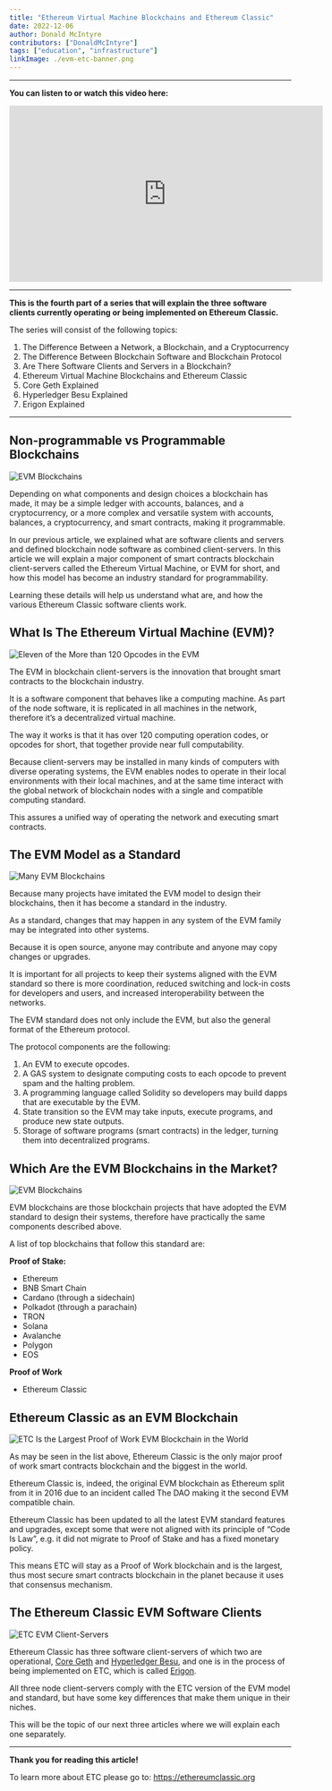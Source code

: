 ```yaml
---
title: "Ethereum Virtual Machine Blockchains and Ethereum Classic"
date: 2022-12-06
author: Donald McIntyre
contributors: ["DonaldMcIntyre"]
tags: ["education", "infrastructure"]
linkImage: ./evm-etc-banner.png
---
```


---
**You can listen to or watch this video here:**

<iframe width="560" height="315" src="https://www.youtube.com/embed/vedsLsb12Xo" title="YouTube video player" frameborder="0" allow="accelerometer; autoplay; clipboard-write; encrypted-media; gyroscope; picture-in-picture" allowfullscreen></iframe>

---

**This is the fourth part of a series that will explain the three software clients currently operating or being implemented on Ethereum Classic.** 

The series will consist of the following topics:

1. The Difference Between a Network, a Blockchain, and a Cryptocurrency 
2. The Difference Between Blockchain Software and Blockchain Protocol
3. Are There Software Clients and Servers in a Blockchain?
4. Ethereum Virtual Machine Blockchains and Ethereum Classic
5. Core Geth Explained
6. Hyperledger Besu Explained
7. Erigon Explained

---

## Non-programmable vs Programmable Blockchains

![EVM Blockchains](./evm-etc-banner.png)

Depending on what components and design choices a blockchain has made, it may be a simple ledger with accounts, balances, and a cryptocurrency, or a more complex and versatile system with accounts, balances, a cryptocurrency, and smart contracts, making it programmable.

In our previous article, we explained what are software clients and servers and defined blockchain node software as combined client-servers. In this article we will explain a major component of smart contracts blockchain client-servers called the Ethereum Virtual Machine, or EVM for short, and how this model has become an industry standard for programmability.

Learning these details will help us understand what are, and how the various Ethereum Classic software clients work.

## What Is The Ethereum Virtual Machine (EVM)?

![Eleven of the More than 120 Opcodes in the EVM](./evm-etc-opcodes.png)

The EVM in blockchain client-servers is the innovation that brought smart contracts to the blockchain industry.

It is a software component that behaves like a computing machine. As part of the node software, it is replicated in all machines in the network, therefore it’s a decentralized virtual machine.

The way it works is that it has over 120 computing operation codes, or opcodes for short, that together provide near full computability.

Because client-servers may be installed in many kinds of computers with diverse operating systems, the EVM enables nodes to operate in their local environments with their local machines, and at the same time interact with the global network of blockchain nodes with a single and compatible computing standard.

This assures a unified way of operating the network and executing smart contracts.

## The EVM Model as a Standard

![Many EVM Blockchains](./evm-etc-chains.png)

Because many projects have imitated the EVM model to design their blockchains, then it has become a standard in the industry.

As a standard, changes that may happen in any system of the EVM family may be integrated into other systems.

Because it is open source, anyone may contribute and anyone may copy changes or upgrades.

It is important for all projects to keep their systems aligned with the EVM standard so there is more coordination, reduced switching and lock-in costs for developers and users, and increased interoperability between the networks.

The EVM standard does not only include the EVM, but also the general format of the Ethereum protocol. 

The protocol components are the following:

1. An EVM to execute opcodes.
2. A GAS system to designate computing costs to each opcode to prevent spam and the halting problem.
3. A programming language called Solidity so developers may build dapps that are executable by the EVM.
4. State transition so the EVM may take inputs, execute programs, and produce new state outputs.
5. Storage of software programs (smart contracts) in the ledger, turning them into decentralized programs.

## Which Are the EVM Blockchains in the Market?

![EVM Blockchains](./evm-etc-standard.png)

EVM blockchains are those blockchain projects that have adopted the EVM standard to design their systems, therefore have practically the same components described above.

A list of top blockchains that follow this standard are:

**Proof of Stake:**

- Ethereum
- BNB Smart Chain
- Cardano (through a sidechain)
- Polkadot (through a parachain)
- TRON
- Solana
- Avalanche
- Polygon
- EOS

**Proof of Work**

- Ethereum Classic

## Ethereum Classic as an EVM Blockchain

![ETC Is the Largest Proof of Work EVM Blockchain in the World](./evm-etc-best.png)

As may be seen in the list above, Ethereum Classic is the only major proof of work smart contracts blockchain and the biggest in the world.

Ethereum Classic is, indeed, the original EVM blockchain as Ethereum split from it in 2016 due to an incident called The DAO making it the second EVM compatible chain.

Ethereum Classic has been updated to all the latest EVM standard features and upgrades, except some that were not aligned with its principle of “Code Is Law”, e.g. it did not migrate to Proof of Stake and has a fixed monetary policy.

This means ETC will stay as a Proof of Work blockchain and is the largest, thus most secure smart contracts blockchain in the planet because it uses that consensus mechanism.

## The Ethereum Classic EVM Software Clients 

![ETC EVM Client-Servers](./evm-etc-client-servers.png)

Ethereum Classic has three software client-servers of which two are operational, [Core Geth](https://github.com/etclabscore/core-geth) and [Hyperledger Besu](https://github.com/hyperledger/besu/), and one is in the process of being implemented on ETC, which is called [Erigon](https://github.com/ledgerwatch/erigon).

All three node client-servers comply with the ETC version of the EVM model and standard, but have some key differences that make them unique in their niches.

This will be the topic of our next three articles where we will explain each one separately.

---

**Thank you for reading this article!**

To learn more about ETC please go to: https://ethereumclassic.org
